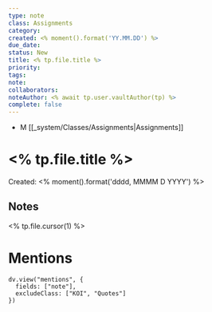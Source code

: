 ```yaml
---
type: note
class: Assignments
category: 
created: <% moment().format('YY.MM.DD') %>
due_date: 
status: New
title: <% tp.file.title %>
priority: 
tags: 
note: 
collaborators: 
noteAuthor: <% await tp.user.vaultAuthor(tp) %>
complete: false
---
```

- M [[_system/Classes/Assignments|Assignments]]
# <% tp.file.title %>
Created: <% moment().format('dddd, MMMM D YYYY') %>

## Notes
<% tp.file.cursor(1) %>







# Mentions  
```dataviewjs
dv.view("mentions", {
  fields: ["note"],
  excludeClass: ["KOI", "Quotes"]
})
```

